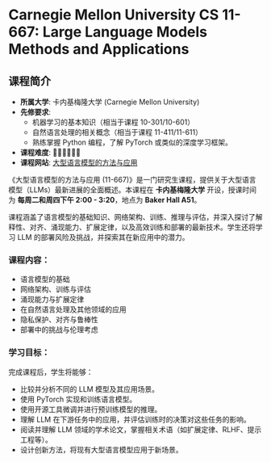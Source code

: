 # Carnegie Mellon University CS 11-667: Large Language Models Methods and Applications

## 课程简介

- **所属大学**: 卡内基梅隆大学 (Carnegie Mellon University)
- **先修要求**: 
  - 机器学习的基本知识（相当于课程 10-301/10-601）
  - 自然语言处理的相关概念（相当于课程 11-411/11-611）
  - 熟练掌握 Python 编程，了解 PyTorch 或类似的深度学习框架。
- **课程难度**: 🌟🌟🌟🌟🌟🌟
- **课程网站**: [大型语言模型的方法与应用](https://cmu-llms.org/)

《大型语言模型的方法与应用 (11-667)》是一门研究生课程，提供关于大型语言模型（LLMs）最新进展的全面概述。本课程在 **卡内基梅隆大学** 开设，授课时间为 **每周二和周四下午 2:00 - 3:20**，地点为 **Baker Hall A51**。

课程涵盖了语言模型的基础知识、网络架构、训练、推理与评估，并深入探讨了解释性、对齐、涌现能力、扩展定律，以及高效训练和部署的最新技术。学生还将学习 LLM 的部署风险及挑战，并探索其在新应用中的潜力。

### 课程内容：
- 语言模型的基础
- 网络架构、训练与评估
- 涌现能力与扩展定律
- 在自然语言处理及其他领域的应用
- 隐私保护、对齐与鲁棒性
- 部署中的挑战与伦理考虑

### 学习目标：
完成课程后，学生将能够：
- 比较并分析不同的 LLM 模型及其应用场景。
- 使用 PyTorch 实现和训练语言模型。
- 使用开源工具微调并进行预训练模型的推理。
- 理解 LLM 在下游任务中的应用，并评估训练时的决策对这些任务的影响。
- 阅读并理解 LLM 领域的学术论文，掌握相关术语（如扩展定律、RLHF、提示工程等）。
- 设计创新方法，将现有大型语言模型应用于新场景。


